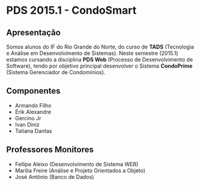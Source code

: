 # PDS 2015.1 - CondoSmart

## Apresentação

Somos alunos do IF do Rio Grande do Norte, do curso de **TADS** (Tecnologia e Análise em Desenvolvimento de Sistemas). Neste semestre (2015.1) estamos cursando a disciplina **PDS Web** (Processo de Desenvolvimento de Software), tendo por objetivo principal desenvolver o Sistema **CondoPrime** (Sistema Gerenciador de Condomínios).

## Componentes

* Armando Filho
* Érik Alexandre
* Gercino Jr
* Ivan Diniz
* Tatiana Dantas

## Professores Monitores

* Fellipe Aleixo (Desenvolvimento de Sistema WEB)
* Marilia Freire (Análise e Projeto Orientados a Objeto)
* José Antônio (Banco de Dados)